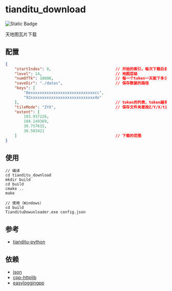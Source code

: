 # tianditu_download

![Static Badge](https://img.shields.io/badge/https%3A%2F%2Fimg.shields.io%2Fbadge%2Fany_text-C%2B%2B17-blue?style=flat&label=Standard%20C%2B%2B&link=https%3A%2F%2Fen.cppreference.com%2Fw%2Fcpp%2F17)

天地图瓦片下载

## 配置

```json
{
    "startIndex": 0,                            // 开始的索引，每次下载后会自动更新，达到继续下载的目的
    "level": 14,                                // 地图层级
    "numOfTk": 10000,                           // 每一个token一天能下多少张瓦片，个人开发者为1万/天
    "saveDir": "./datas",                       // 保存数据的路径
    "keys": [
        "8exxxxxxxxxxxxxxxxxxxxxxxxxxxxcc",
        "92xxxxxxxxxxxxxxxxxxxxxxxxxxxx4e"
    ],                                          // token的列表，token越多，每天能下的就越多
    "tileMode": "ZYX",                          // 保存文件夹是按Z/Y/X/tile.png还是Z/X/Y/tile.png
    "extent": [
        103.937226,
        104.149369,
        30.757615,
        30.583421
    ]                                           // 下载的范围
}
```

## 使用

```shell
// 编译
cd tianditu_download
mkdir build
cd build
cmake ..
make

// 使用（Windows）
cd build
TiandituDowunloader.exe config.json
```

## 参考

- [tianditu-python](https://github.com/huifer/tianditu-python/tree/master)

## 依赖

- [json](https://github.com/nlohmann/json)
- [cpp-httplib](https://github.com/yhirose/cpp-httplib)
- [easyloggingpp](https://github.com/abumq/easyloggingpp)

